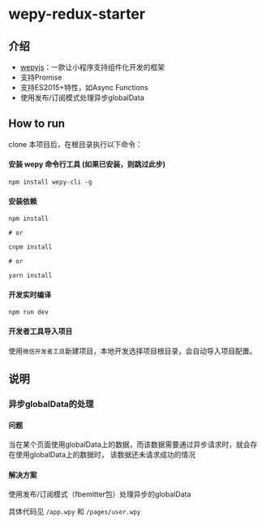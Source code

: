 # wepy-redux-starter

## 介绍

-   [wepyjs](https://github.com/Tencent/wepy)：一款让小程序支持组件化开发的框架
-   支持Promise
-   支持ES2015+特性，如Async Functions
-   使用发布/订阅模式处理异步globalData

## How to run

clone 本项目后，在根目录执行以下命令：

#### 安装 wepy 命令行工具 (如果已安装，则跳过此步)

```
npm install wepy-cli -g
```

#### 安装依赖

``` shell
npm install

# or

cnpm install 

# or

yarn install
```

#### 开发实时编译

```
npm run dev
```

#### 开发者工具导入项目

使用`微信开发者工具`新建项目，本地开发选择项目根目录，会自动导入项目配置。

## 说明

### 异步globalData的处理

#### 问题

当在某个页面使用globalData上的数据，而该数据需要通过异步请求时，就会存在使用globalData上的数据时，
该数据还未请求成功的情况

#### 解决方案

使用发布/订阅模式（fbemitter包）处理异步的globalData

具体代码见 `/app.wpy` 和 `/pages/user.wpy`




